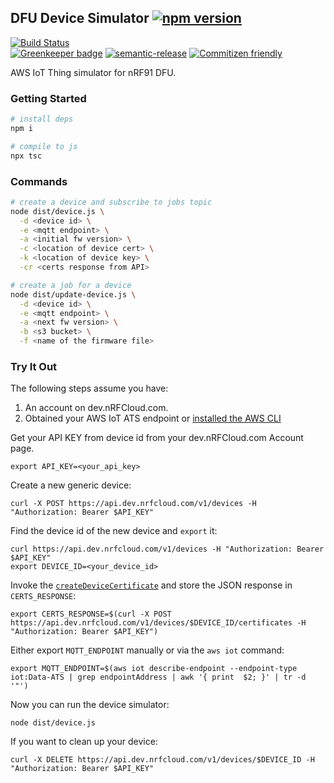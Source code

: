## DFU Device Simulator [![npm version](https://img.shields.io/npm/v/@nrfcloud/dfu-device-simulator.svg)](https://www.npmjs.com/package/@nrfcloud/dfu-device-simulator)

[![Build Status](https://codebuild.us-east-1.amazonaws.com/badges?uuid=eyJlbmNyeXB0ZWREYXRhIjoiSUN2dWhRcCs2MnZMQjZ1ay9XcFdUbDVOS1NEQ3Y0dHZlUEZEY1dMK1pZam5hUWhxNmlDVGVaZkIreDJXRGk4emdsY2wxZFp2b3hjOUI2YWJhL04zMGtJPSIsIml2UGFyYW1ldGVyU3BlYyI6Ijl2S0l1bkpLU0NWclU3UWQiLCJtYXRlcmlhbFNldFNlcmlhbCI6MX0%3D&branch=saga)](https://console.aws.amazon.com/codesuite/codebuild/projects/dfu-device-simulator/history?region=us-east-1)  
[![Greenkeeper badge](https://badges.greenkeeper.io/nRFCloud/dfu-device-simulator.svg)](https://greenkeeper.io/)
[![semantic-release](https://img.shields.io/badge/%20%20%F0%9F%93%A6%F0%9F%9A%80-semantic--release-e10079.svg)](https://github.com/semantic-release/semantic-release)
[![Commitizen friendly](https://img.shields.io/badge/commitizen-friendly-brightgreen.svg)](http://commitizen.github.io/cz-cli/)

AWS IoT Thing simulator for nRF91 DFU.

### Getting Started
```sh
# install deps
npm i

# compile to js
npx tsc
```

### Commands
```sh
# create a device and subscribe to jobs topic
node dist/device.js \
  -d <device id> \
  -e <mqtt endpoint> \
  -a <initial fw version> \
  -c <location of device cert> \
  -k <location of device key> \
  -cr <certs response from API>

# create a job for a device
node dist/update-device.js \
  -d <device id> \
  -e <mqtt endpoint> \
  -a <next fw version> \
  -b <s3 bucket> \
  -f <name of the firmware file> 
```

### Try It Out

The following steps assume you have:

1. An account on dev.nRFCloud.com.
1. Obtained your AWS IoT ATS endpoint or [installed the AWS CLI](https://docs.aws.amazon.com/cli/latest/userguide/cli-chap-install.html)

Get your API KEY from  device id from your dev.nRFCloud.com Account page.
```
export API_KEY=<your_api_key>
```
Create a new generic device:
```
curl -X POST https://api.dev.nrfcloud.com/v1/devices -H "Authorization: Bearer $API_KEY"
```
Find the device id of the new device and `export` it:
```
curl https://api.dev.nrfcloud.com/v1/devices -H "Authorization: Bearer $API_KEY"
export DEVICE_ID=<your_device_id>
```
Invoke the [`createDeviceCertificate`](https://docs.api.nrfcloud.com/api/api-rest.html#createdevicecertificate) and store the JSON response in `CERTS_RESPONSE`:
```
export CERTS_RESPONSE=$(curl -X POST https://api.dev.nrfcloud.com/v1/devices/$DEVICE_ID/certificates -H "Authorization: Bearer $API_KEY")
```
Either export `MQTT_ENDPOINT` manually or via the `aws iot` command:
```
export MQTT_ENDPOINT=$(aws iot describe-endpoint --endpoint-type iot:Data-ATS | grep endpointAddress | awk '{ print  $2; }' | tr -d '"')
```
Now you can run the device simulator:
```
node dist/device.js
```
If you want to clean up your device:
```
curl -X DELETE https://api.dev.nrfcloud.com/v1/devices/$DEVICE_ID -H "Authorization: Bearer $API_KEY"
```
